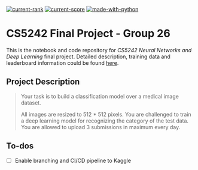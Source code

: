 [![current-rank](https://img.shields.io/badge/Rank-28-1f425f.svg)](https://www.kaggle.com/c/nus-cs5242/leaderboard) [![current-score](https://img.shields.io/badge/Score-0.93835-1f425f.svg)](https://www.kaggle.com/c/nus-cs5242/leaderboard) [![made-with-python](https://img.shields.io/badge/Made%20with-Tensorflow-1f425f.svg)](https://www.tensorflow.org/)

# CS5242 Final Project - Group 26

This is the notebook and code repository for _CS5242 Neural Networks and Deep Learning_ final project. Detailed description, training data and leaderboard information could be found [here](https://www.kaggle.com/c/nus-cs5242).

## Project Description

> Your task is to build a classification model over a medical image dataset.
>
> All images are resized to 512 \* 512 pixels. You are challenged to train a deep learning model for recognizing the category of the test data. You are allowed to upload 3 submissions in maximum every day.

## To-dos

-   [ ] Enable branching and CI/CD pipeline to Kaggle
